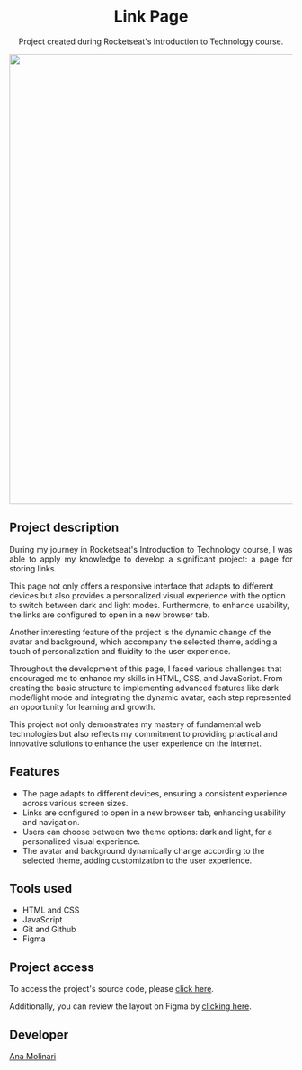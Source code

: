 <h1 align="center"> Link Page </h1>

<p align="center">
Project created during Rocketseat's Introduction to Technology course.</p>

<div align="center">
<img src="https://i.imgur.com/QMyolrn.gif" width="800" >
</div>

## Project description

<p align="justify">
During my journey in Rocketseat's Introduction to Technology course, I was able to apply my knowledge to develop a significant project: a page for storing links.

This page not only offers a responsive interface that adapts to different devices but also provides a personalized visual experience with the option to switch between dark and light modes. Furthermore, to enhance usability, the links are configured to open in a new browser tab.

Another interesting feature of the project is the dynamic change of the avatar and background, which accompany the selected theme, adding a touch of personalization and fluidity to the user experience.

Throughout the development of this page, I faced various challenges that encouraged me to enhance my skills in HTML, CSS, and JavaScript. From creating the basic structure to implementing advanced features like dark mode/light mode and integrating the dynamic avatar, each step represented an opportunity for learning and growth.

This project not only demonstrates my mastery of fundamental web technologies but also reflects my commitment to providing practical and innovative solutions to enhance the user experience on the internet.

## Features

- The page adapts to different devices, ensuring a consistent experience across various screen sizes.
- Links are configured to open in a new browser tab, enhancing usability and navigation.
- Users can choose between two theme options: dark and light, for a personalized visual experience.
- The avatar and background dynamically change according to the selected theme, adding customization to the user experience.

## Tools used

- HTML and CSS
- JavaScript
- Git and Github
- Figma

###

## Project access

To access the project's source code, please [click here](https://anamolinari.github.io/link-page/).

Additionally, you can review the layout on Figma by [clicking here](https://www.figma.com/community/file/1187422022288947321).

## Developer
[Ana Molinari](https://www.linkedin.com/in/anahmolinari/)
